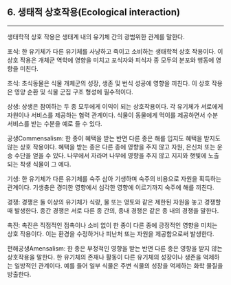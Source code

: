 
## 6. 생태적 상호작용(Ecological interaction)


---

생태학적 상호 작용은 생태계 내의 유기체 간의 광범위한 관계를 말한다.

포식: 한 유기체가 다른 유기체를 사냥하고 죽이고 소비하는 생태학적 상호 작용이다. 이 상호 작용은 개체군 역학에 영향을 미치고 포식자와 피식자 종 모두의 분포와 행동에 영향을 미친다.

초식: 초식동물은 식물 개체군의 성장, 생존 및 번식 성공에 영향을 끼친다. 이 상호 작용은 영양 순환 및 식물 군집 구조 형성에 필수적이다.

상생: 상생은 참여하는 두 종 모두에게 이익이 되는 상호작용이다. 각 유기체가 서로에게 자원이나 서비스를 제공하는 협력 관계이다. 식물이 동물에게 먹이를 제공하면서 수분 서비스를 받는 수분을 예로 들 수 있다.

공생Commensalism: 한 종이 혜택을 받는 반면 다른 종은 해를 입지도 혜택을 받지도 않는 상호 작용이다. 혜택을 받는 종은 다른 종에 영향을 주지 않고 자원, 은신처 또는 운송 수단을 얻을 수 있다. 나무에서 자라며 나무에 영향을 주지 않고 지지와 햇빛에 노출되는 착생 식물이 그 예다.

기생: 한 유기체가 다른 유기체를 숙주 삼아 기생하며 숙주의 비용으로 자원을 획득하는 관계이다. 기생충은 경미한 영향에서 심각한 영향에 이르기까지 숙주에 해를 끼친다.

경쟁: 경쟁은 둘 이상의 유기체가 식량, 물 또는 영토와 같은 제한된 자원을 놓고 경쟁할 때 발생한다. 종간 경쟁은 서로 다른 종 간의, 종내 경쟁은 같은 종 내의 경쟁을 말한다.

촉진: 촉진은 직접적인 접촉이나 소비 없이 한 종이 다른 종에 긍정적인 영향을 미치는 상호 작용이다. 이는 환경을 수정하거나 피난처 또는 자원을 제공함으로써 발생한다.

편해공생Amensalism: 한 종은 부정적인 영향을 받는 반면 다른 종은 영향을 받지 않는 상호작용을 말한다. 한 유기체의 존재나 활동이 다른 유기체의 성장이나 생존을 억제하는 일방적인 관계이다. 예를 들어 일부 식물은 주변 식물의 성장을 억제하는 화학 물질을 방출한다.
